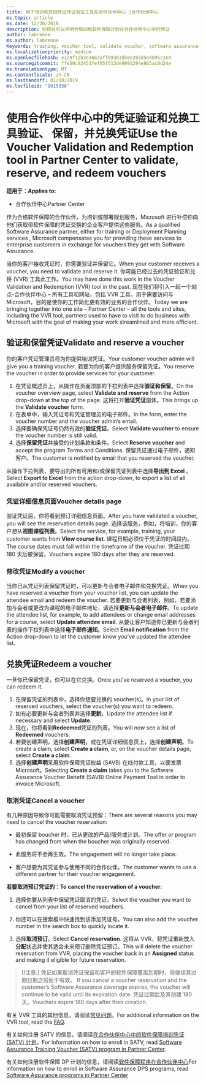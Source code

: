 ```yaml
---
title: 用于培训和其他凭证凭证验证工具在合作伙伴中心 |合作伙伴中心
ms.topic: article
ms.date: 12/20/2018
description: 你现在可以声明为培训和软件保障计划在合作伙伴中心中的凭证
author: labrenne
ms.author: labrenne
Keywords: training, voucher tool, validate voucher, software assurance claims, DPS, SATV
ms.localizationpriority: medium
ms.openlocfilehash: e1c8f12b2e3683aff69383d58e265d5ed895c2ed
ms.sourcegitcommit: ffe50c82451fef05f513de9092294e865ac0d24e
ms.translationtype: MT
ms.contentlocale: zh-CN
ms.lasthandoff: 01/18/2019
ms.locfileid: "9015336"
---
```

# <a name="use-the-voucher-validation-and-redemption-tool-in-partner-center-to-validate-reserve-and-redeem-vouchers"></a><span data-ttu-id="ab8e8-103">使用合作伙伴中心中的凭证验证和兑换工具验证、 保留，并兑换凭证</span><span class="sxs-lookup"><span data-stu-id="ab8e8-103">Use the Voucher Validation and Redemption tool in Partner Center to validate, reserve, and redeem vouchers</span></span> 

**<span data-ttu-id="ab8e8-104">适用于：</span><span class="sxs-lookup"><span data-stu-id="ab8e8-104">Applies to:</span></span>**

- <span data-ttu-id="ab8e8-105">合作伙伴中心</span><span class="sxs-lookup"><span data-stu-id="ab8e8-105">Partner Center</span></span>

<span data-ttu-id="ab8e8-106">作为合格软件保障的合作伙伴，为培训或部署规划服务，Microsoft 进行补偿你向他们获取带软件保障的凭证交换的企业客户提供这些服务。</span><span class="sxs-lookup"><span data-stu-id="ab8e8-106">As a qualified Software Assurance partner, either for training or Deployment Planning services , Microsoft compensates you for providing these services to enterprise customers in exchange for vouchers they get with Software Assurance.</span></span>

<span data-ttu-id="ab8e8-107">当你的客户接收凭证时，你需要验证并保留它。</span><span class="sxs-lookup"><span data-stu-id="ab8e8-107">When your customer receives a voucher, you need to validate and reserve it.</span></span> <span data-ttu-id="ab8e8-108">你可能已经过去的凭证验证和兑换 (VVR) 工具此工作。</span><span class="sxs-lookup"><span data-stu-id="ab8e8-108">You may have done this work in the Voucher Validation and Redemption (VVR) tool in the past.</span></span> <span data-ttu-id="ab8e8-109">现在我们将引入一起一个站点-合作伙伴中心 – 所有工具和网站，包括 VVR 工具，用于需要访问与 Microsoft，目的是使你的工作简化更有效的业务的合作伙伴。</span><span class="sxs-lookup"><span data-stu-id="ab8e8-109">Today we are bringing together into one site – Partner Center – all the tools and sites, including the VVR tool, partners used to have to visit to do business with Microsoft with the goal of making your work streamlined and more efficient.</span></span>

## <a name="validate-and-reserve-a-voucher"></a><span data-ttu-id="ab8e8-110">验证和保留凭证</span><span class="sxs-lookup"><span data-stu-id="ab8e8-110">Validate and reserve a voucher</span></span>

<span data-ttu-id="ab8e8-111">你的客户凭证管理员将为你提供培训凭证。</span><span class="sxs-lookup"><span data-stu-id="ab8e8-111">Your customer voucher admin will give you a training voucher.</span></span> <span data-ttu-id="ab8e8-112">若要为你的客户提供服务保留凭证。</span><span class="sxs-lookup"><span data-stu-id="ab8e8-112">You reserve the voucher in order to provide services for your customer.</span></span>

1. <span data-ttu-id="ab8e8-113">在凭证概述页上，从操作在页面顶部的下拉列表中选择**验证和保留**。</span><span class="sxs-lookup"><span data-stu-id="ab8e8-113">On the voucher overview page, select **Validate and reserve** from the Action drop-down at the top of the page.</span></span> <span data-ttu-id="ab8e8-114">这将打开**验证凭证**窗体。</span><span class="sxs-lookup"><span data-stu-id="ab8e8-114">This brings up the **Validate voucher** form.</span></span>
2. <span data-ttu-id="ab8e8-115">在表单中，输入凭证号和凭证管理员的电子邮件。</span><span class="sxs-lookup"><span data-stu-id="ab8e8-115">In the form, enter the voucher number and the voucher admin’s email.</span></span>
3. <span data-ttu-id="ab8e8-116">选择要确保凭证号仍然有效的**验证凭证**。</span><span class="sxs-lookup"><span data-stu-id="ab8e8-116">Select **Validate voucher** to ensure the voucher number is still valid.</span></span>
4. <span data-ttu-id="ab8e8-117">选择**保留凭证**并接受的计划条款和条件。</span><span class="sxs-lookup"><span data-stu-id="ab8e8-117">Select **Reserve voucher** and accept the program Terms and Conditions.</span></span> <span data-ttu-id="ab8e8-118">保留凭证通过电子邮件，通知客户。</span><span class="sxs-lookup"><span data-stu-id="ab8e8-118">The customer is notified by email that you reserved the voucher.</span></span>

<span data-ttu-id="ab8e8-119">从操作下拉列表，要导出的所有可用和/或保留凭证列表中选择**导出到 Excel** 。</span><span class="sxs-lookup"><span data-stu-id="ab8e8-119">Select **Export to Excel** from the action drop-down, to export a list of all available and/or reserved vouchers.</span></span>

### <a name="voucher-details-page"></a><span data-ttu-id="ab8e8-120">凭证详细信息页面</span><span class="sxs-lookup"><span data-stu-id="ab8e8-120">Voucher details page</span></span>

<span data-ttu-id="ab8e8-121">验证凭证后，你将看到预订详细信息页面。</span><span class="sxs-lookup"><span data-stu-id="ab8e8-121">After you have validated a voucher, you will see the reservation details page.</span></span> <span data-ttu-id="ab8e8-122">选择该服务，例如，将培训，你的客户想从**视图课程列表**。</span><span class="sxs-lookup"><span data-stu-id="ab8e8-122">Select the service, for example, training, your customer wants from **View course list**.</span></span>
<span data-ttu-id="ab8e8-123">课程日期必须位于凭证的时间段内。</span><span class="sxs-lookup"><span data-stu-id="ab8e8-123">The course dates must fall within the timeframe of the voucher.</span></span> <span data-ttu-id="ab8e8-124">凭证过期 180 天后被保留。</span><span class="sxs-lookup"><span data-stu-id="ab8e8-124">Vouchers expire 180 days after they are reserved.</span></span>

### <a name="modify-a-voucher"></a><span data-ttu-id="ab8e8-125">修改凭证</span><span class="sxs-lookup"><span data-stu-id="ab8e8-125">Modify a voucher</span></span>

<span data-ttu-id="ab8e8-126">当你已从凭证列表保留凭证时，可以更新与会者电子邮件和兑换凭证。</span><span class="sxs-lookup"><span data-stu-id="ab8e8-126">When you have reserved a voucher from your voucher list, you can update the attendee email and redeem the voucher.</span></span> <span data-ttu-id="ab8e8-127">若要更新与会者列表，例如，若要添加与会者或更改为课程的电子邮件地址，请选择**更新与会者电子邮件**。</span><span class="sxs-lookup"><span data-stu-id="ab8e8-127">To update the attendee list, for example, to add attendees or change email addresses for a course, select **Update attendee email**.</span></span> <span data-ttu-id="ab8e8-128">从要让客户知道你已更新与会者列表的操作下拉列表中选择**电子邮件通知**。</span><span class="sxs-lookup"><span data-stu-id="ab8e8-128">Select **Email notification** from the Action drop-down to let the customer know you’ve updated the attendee list.</span></span>

## <a name="redeem-a-voucher"></a><span data-ttu-id="ab8e8-129">兑换凭证</span><span class="sxs-lookup"><span data-stu-id="ab8e8-129">Redeem a voucher</span></span>

<span data-ttu-id="ab8e8-130">一旦你已保留凭证，你可以在它兑换。</span><span class="sxs-lookup"><span data-stu-id="ab8e8-130">Once you've reserved a voucher, you can redeem it.</span></span> 
1. <span data-ttu-id="ab8e8-131">在保留凭证的列表中，选择你想要兑换的 voucher(s)。</span><span class="sxs-lookup"><span data-stu-id="ab8e8-131">In your list of reserved vouchers, select the voucher(s) you want to redeem.</span></span> 
2. <span data-ttu-id="ab8e8-132">如有必要更新与会者列表并选择**更新**。</span><span class="sxs-lookup"><span data-stu-id="ab8e8-132">Update the attendee list if necessary and select **Update**.</span></span>
3. <span data-ttu-id="ab8e8-133">现在，你将看到**Redeemed**凭证的列表。</span><span class="sxs-lookup"><span data-stu-id="ab8e8-133">You will now see a list of **Redeemed** vouchers.</span></span>
4. <span data-ttu-id="ab8e8-134">若要创建声明，选择**创建声明**，或在凭证详细信息页上，选择**创建声明**。</span><span class="sxs-lookup"><span data-stu-id="ab8e8-134">To create a claim, select **Create a claim**, or, on the voucher details page, select **Create a claim**.</span></span>
5. <span data-ttu-id="ab8e8-135">选择**创建声明**采用软件保障凭证权益 (SAVB) 在线付款工具，以便发票 Microsoft。</span><span class="sxs-lookup"><span data-stu-id="ab8e8-135">Selecting **Create a claim** takes you to the Software Assurance Voucher Benefit (SAVB) Online Payment Tool in order to invoice Microsoft.</span></span>


### <a name="cancel-a-voucher"></a><span data-ttu-id="ab8e8-136">取消凭证</span><span class="sxs-lookup"><span data-stu-id="ab8e8-136">Cancel a voucher</span></span>

<span data-ttu-id="ab8e8-137">有几种原因导致你可能需要取消凭证预留：</span><span class="sxs-lookup"><span data-stu-id="ab8e8-137">There are several reasons you may need to cancel the voucher reservation:</span></span>

- <span data-ttu-id="ab8e8-138">最初保留 boucher 时，已从更改的产品/服务或计划。</span><span class="sxs-lookup"><span data-stu-id="ab8e8-138">The offer or program has changed from when the boucher was originally reserved.</span></span>

- <span data-ttu-id="ab8e8-139">此服务将不会再生效。</span><span class="sxs-lookup"><span data-stu-id="ab8e8-139">The engagement will no longer take place.</span></span>

- <span data-ttu-id="ab8e8-140">客户想要为其凭证参与使用不同的合作伙伴。</span><span class="sxs-lookup"><span data-stu-id="ab8e8-140">The customer wants to use a different partner for their voucher engagement.</span></span>

<span data-ttu-id="ab8e8-141">**若要取消预订凭证的**：</span><span class="sxs-lookup"><span data-stu-id="ab8e8-141">**To cancel the reservation of a voucher**:</span></span>

1. <span data-ttu-id="ab8e8-142">选择你要从列表中保留凭证取消的凭证。</span><span class="sxs-lookup"><span data-stu-id="ab8e8-142">Select the voucher you want to cancel from your list of reserved vouchers.</span></span>

2. <span data-ttu-id="ab8e8-143">你还可以在搜索框中快速找到该添加凭证号。</span><span class="sxs-lookup"><span data-stu-id="ab8e8-143">You can also add the voucher number in the search box to quickly locate it.</span></span> 

3. <span data-ttu-id="ab8e8-144">选择**取消预订**。</span><span class="sxs-lookup"><span data-stu-id="ab8e8-144">Select **Cancel reservation**.</span></span> <span data-ttu-id="ab8e8-145">这将从 VVR，将凭证重新放入**分配**状态并使其适合未来预订删除凭证预订。</span><span class="sxs-lookup"><span data-stu-id="ab8e8-145">This will delete the voucher reservation from VVR, placing the voucher back in an **Assigned** status and making it eligible for future reservation.</span></span>

>[!注意:]<span data-ttu-id="ab8e8-146"> 凭证如果取消凭证保留和客户的软件保障覆盖到期时，将继续其过期日期之前处于有效。</span><span class="sxs-lookup"><span data-stu-id="ab8e8-146"> If you cancel a voucher reservation and the customer’s Software Assurance coverage expires, the voucher will continue to be valid until its expiration date.</span></span> <span data-ttu-id="ab8e8-147">凭证过期后及其创建 180 天。</span><span class="sxs-lookup"><span data-stu-id="ab8e8-147">Vouchers expire 180 days after their creation.</span></span>

<span data-ttu-id="ab8e8-148">有关 VVR 工具的其他信息，请阅读[常见问题](vvr-faq.md)。</span><span class="sxs-lookup"><span data-stu-id="ab8e8-148">For additional information on the VVR tool, read the [FAQ](vvr-faq.md).</span></span>

<span data-ttu-id="ab8e8-149">有关如何注册 SATV 的信息，请阅读[在合作伙伴中心中的软件保障培训凭证 (SATV) 计划](software-assurance-satv.md)。</span><span class="sxs-lookup"><span data-stu-id="ab8e8-149">For information on how to enroll in SATV, read [Software Assurance Training Voucher (SATV) program in Partner Center](software-assurance-satv.md).</span></span>

<span data-ttu-id="ab8e8-150">有关如何注册软件保障 DP 计划的信息，请阅读[软件保障程序在合作伙伴中心](software-assurance-dps.md)</span><span class="sxs-lookup"><span data-stu-id="ab8e8-150">For information on how to enroll in Software Assurance DPS programs, read [Software Assurance programs in Partner Center](software-assurance-dps.md)</span></span>

